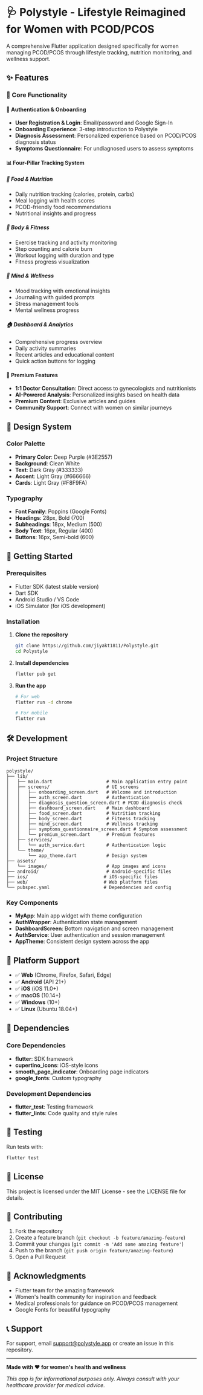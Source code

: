 # 🩺 Polystyle - Lifestyle Reimagined for Women with PCOD/PCOS

A comprehensive Flutter application designed specifically for women managing PCOD/PCOS through lifestyle tracking, nutrition monitoring, and wellness support.

## ✨ Features

### 🎯 Core Functionality

#### 🔐 Authentication & Onboarding
- **User Registration & Login**: Email/password and Google Sign-In
- **Onboarding Experience**: 3-step introduction to Polystyle
- **Diagnosis Assessment**: Personalized experience based on PCOD/PCOS diagnosis status
- **Symptoms Questionnaire**: For undiagnosed users to assess symptoms

#### 📊 Four-Pillar Tracking System

##### 🍎 Food & Nutrition
- Daily nutrition tracking (calories, protein, carbs)
- Meal logging with health scores
- PCOD-friendly food recommendations
- Nutritional insights and progress

##### 💪 Body & Fitness  
- Exercise tracking and activity monitoring
- Step counting and calorie burn
- Workout logging with duration and type
- Fitness progress visualization

##### 🧠 Mind & Wellness
- Mood tracking with emotional insights
- Journaling with guided prompts
- Stress management tools
- Mental wellness progress

##### 🏠 Dashboard & Analytics
- Comprehensive progress overview
- Daily activity summaries
- Recent articles and educational content
- Quick action buttons for logging

#### 💎 Premium Features
- **1:1 Doctor Consultation**: Direct access to gynecologists and nutritionists
- **AI-Powered Analysis**: Personalized insights based on health data
- **Premium Content**: Exclusive articles and guides
- **Community Support**: Connect with women on similar journeys

## 🎨 Design System

### Color Palette
- **Primary Color**: Deep Purple (#3E2557)
- **Background**: Clean White
- **Text**: Dark Gray (#333333)
- **Accent**: Light Gray (#666666)
- **Cards**: Light Gray (#F8F9FA)

### Typography
- **Font Family**: Poppins (Google Fonts)
- **Headings**: 28px, Bold (700)
- **Subheadings**: 18px, Medium (500)
- **Body Text**: 16px, Regular (400)
- **Buttons**: 16px, Semi-bold (600)

## 🚀 Getting Started

### Prerequisites
- Flutter SDK (latest stable version)
- Dart SDK
- Android Studio / VS Code
- iOS Simulator (for iOS development)

### Installation

1. **Clone the repository**
   ```bash
   git clone https://github.com/jiyakt1811/Polystyle.git
   cd Polystyle
   ```

2. **Install dependencies**
   ```bash
   flutter pub get
   ```

3. **Run the app**
   ```bash
   # For web
   flutter run -d chrome
   
   # For mobile
   flutter run
   ```

## 🛠️ Development

### Project Structure
```
polystyle/
├── lib/
│   ├── main.dart                    # Main application entry point
│   ├── screens/                     # UI screens
│   │   ├── onboarding_screen.dart   # Welcome and introduction
│   │   ├── auth_screen.dart         # Authentication
│   │   ├── diagnosis_question_screen.dart # PCOD diagnosis check
│   │   ├── dashboard_screen.dart    # Main dashboard
│   │   ├── food_screen.dart         # Nutrition tracking
│   │   ├── body_screen.dart         # Fitness tracking
│   │   ├── mind_screen.dart         # Wellness tracking
│   │   ├── symptoms_questionnaire_screen.dart # Symptom assessment
│   │   └── premium_screen.dart      # Premium features
│   ├── services/
│   │   └── auth_service.dart        # Authentication logic
│   └── theme/
│       └── app_theme.dart           # Design system
├── assets/
│   └── images/                      # App images and icons
├── android/                         # Android-specific files
├── ios/                            # iOS-specific files
├── web/                            # Web platform files
└── pubspec.yaml                    # Dependencies and config
```

### Key Components

- **MyApp**: Main app widget with theme configuration
- **AuthWrapper**: Authentication state management
- **DashboardScreen**: Bottom navigation and screen management
- **AuthService**: User authentication and session management
- **AppTheme**: Consistent design system across the app

## 📱 Platform Support

- ✅ **Web** (Chrome, Firefox, Safari, Edge)
- ✅ **Android** (API 21+)
- ✅ **iOS** (iOS 11.0+)
- ✅ **macOS** (10.14+)
- ✅ **Windows** (10+)
- ✅ **Linux** (Ubuntu 18.04+)

## 🔧 Dependencies

### Core Dependencies
- **flutter**: SDK framework
- **cupertino_icons**: iOS-style icons
- **smooth_page_indicator**: Onboarding page indicators
- **google_fonts**: Custom typography

### Development Dependencies
- **flutter_test**: Testing framework
- **flutter_lints**: Code quality and style rules

## 🧪 Testing

Run tests with:
```bash
flutter test
```

## 📄 License

This project is licensed under the MIT License - see the LICENSE file for details.

## 🤝 Contributing

1. Fork the repository
2. Create a feature branch (`git checkout -b feature/amazing-feature`)
3. Commit your changes (`git commit -m 'Add some amazing feature'`)
4. Push to the branch (`git push origin feature/amazing-feature`)
5. Open a Pull Request

## 🙏 Acknowledgments

- Flutter team for the amazing framework
- Women's health community for inspiration and feedback
- Medical professionals for guidance on PCOD/PCOS management
- Google Fonts for beautiful typography

## 📞 Support

For support, email support@polystyle.app or create an issue in this repository.

---

**Made with ❤️ for women's health and wellness**

*This app is for informational purposes only. Always consult with your healthcare provider for medical advice.*
